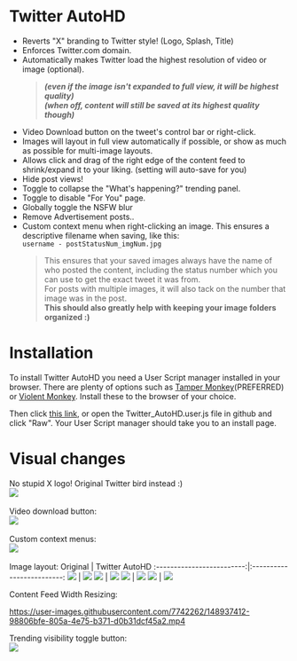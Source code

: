 # Twitter AutoHD
- Reverts "X" branding to Twitter style!  (Logo, Splash, Title)
- Enforces Twitter.com domain.
- Automatically makes Twitter load the highest resolution of video or image (optional). <br/> 
  >***(even if the image isn't expanded to full view, it will be highest quality)***<br/>
  >***(when off, content will still be saved at its highest quality though)***<br/>
- Video Download button on the tweet's control bar or right-click.<br/>
- Images will layout in full view automatically if possible, or show as much as possible for multi-image layouts.<br/>
- Allows click and drag of the right edge of the content feed to shrink/expand it to your liking. (setting will auto-save for you)
- Hide post views!
- Toggle to collapse the "What's happening?" trending panel.
- Toggle to disable "For You" page.
- Globally toggle the NSFW blur
- Remove Advertisement posts..
- Custom context menu when right-clicking an image. This ensures a descriptive filename when saving, like this:</br>
`username - postStatusNum_imgNum.jpg`
  >This ensures that your saved images always have the name of who posted the content, including the status number which you can use to get the exact tweet it was from.<br/>
  >For posts with multiple images, it will also tack on the number that image was in the post.<br/>
  ><b>This should also greatly help with keeping your image folders organized :)</b>

# Installation
To install Twitter AutoHD you need a User Script manager installed in your browser. There are plenty of options such as [Tamper Monkey](https://www.tampermonkey.net/)(PREFERRED) or [Violent Monkey](https://github.com/violentmonkey/violentmonkey). Install these to the browser of your choice.

Then click [this link](https://github.com/Invertex/Twitter-AutoHD/raw/master/Twitter_AutoHD.user.js), or open the Twitter_AutoHD.user.js file in github and click "Raw". Your User Script manager should take you to an install page.

# Visual changes
No stupid X logo! Original Twitter bird instead :)</br>
<img src="https://cdn.discordapp.com/attachments/620469307532509195/1133032301182337054/image.png"/></br></br>
Video download button:<br/>
<img src="https://i.imgur.com/h5YeMWx.gif"/></br></br>
Custom context menus:<br/>
<a href="https://twitter.com/qt_mantis/status/1682837037135675392" target="_blank"><img src="https://i.gyazo.com/60a6ce0983f46e0d7fe360c01ee27e42.png"/></a></br></br>
Image layout:
Original           |  Twitter AutoHD
:-------------------------:|:-------------------------:
![](https://i.imgur.com/cjxXqNt.png)  |  ![](https://i.imgur.com/qsy98iZ.png)
![](https://i.imgur.com/4G9j1LV.png)  |  ![](https://i.imgur.com/feLZjrV.png)
![](https://i.imgur.com/58WQ11V.png)  |  ![](https://i.imgur.com/NmGJ0mS.png)
![](https://i.imgur.com/ktsufiJ.png)  |  ![](https://i.imgur.com/lneHyqo.png)

Content Feed Width Resizing:

https://user-images.githubusercontent.com/7742262/148937412-98806bfe-805a-4e75-b371-d0b31dcf45a2.mp4

Trending visibility toggle button:</br>
<img src="https://i.imgur.com/A3pSNxC.gif"/>

